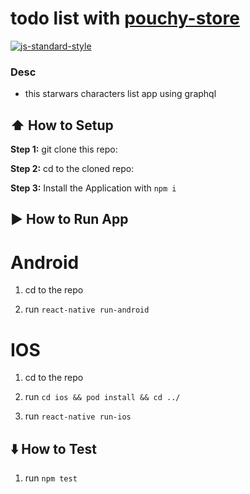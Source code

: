 #  todo list with [pouchy-store](https://github.com/eFishery/pouchy-store)
[![js-standard-style](https://img.shields.io/badge/code%20style-standard-brightgreen.svg?style=flat)](http://standardjs.com/)

### Desc

- this starwars characters list app using graphql

## :arrow_up: How to Setup

**Step 1:** git clone this repo:

**Step 2:** cd to the cloned repo:

**Step 3:** Install the Application with `npm i`

## :arrow_forward: How to Run App

# Android

1. cd to the repo

2. run `react-native run-android`

# IOS

1. cd to the repo

2. run `cd ios && pod install && cd ../`

3. run `react-native run-ios`

## :arrow_down: How to Test

1. run `npm test`
